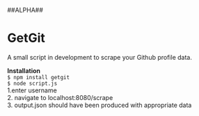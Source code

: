 ##ALPHA##

# GetGit 

A small script in development to scrape your Github profile data.<br>

<b>Installation</b><br>
```$ npm install getgit```
<br>
```$ node script.js```
<br>
1.enter username<br>
2. navigate to localhost:8080/scrape<br>
3. output.json should have been produced with appropriate data
